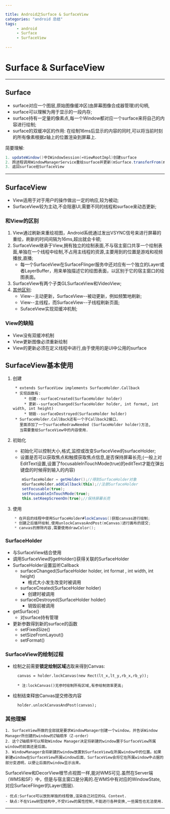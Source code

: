 ```yaml
---

title: Android之Surface & SurfaceView
categories: "android 总结"
tags: 
     - android
     - Surface
     - SurfaceView
 
---
```

# Surface & SurfaceView #


---
## Surface ##
- surface对应一个图层,原始图像缓冲区(由屏幕图像合成器管理)的句柄,
- surface可以理解为用于显示的一段内存;
- surface持有一定量的像素点,每一个Window都对应一个surface来将自己的内容进行绘制;
- surface的双缓冲区的作用: 在绘制16ms后显示的内容的同时,可以将当前时刻的所有像素根据z轴上的位置渲染到屏幕上.

简要理解:
	
```java
1. updateWindow()中IWindowSession(≈ViewRootImpl)创建surface
2. 跨进程调用WindowManagerService重绘surface并更新(mSurface.transferFrom(mNewSurface))
3. 返回surface给SurfaceView
```


---




## SurfaceView ##
- View适用于对于用户的操作做出一定的响应,较为被动;
- SurfaceView较为主动,不会阻塞UI,需要不同的线程和surface来动态更新;


### 和View的区别
1. View通过刷新来重绘视图，Android系统通过发出VSYNC信号来进行屏幕的重绘，刷新的时间间隔为16ms,超出就会卡顿;
2. SurfaceView继承于View,拥有独立的绘制表面,不与宿主窗口共享一个绘制表面,单独在一个线程中绘制,不占用主线程的资源,主要用到的位置是游戏和视频播放,直播;
	* 每一个SurfaceView在SurfaceFlinger服务中还对应有一个独立的Layer或者LayerBuffer，用来单独描述它的绘图表面，以区别于它的宿主窗口的绘图表面。
3. SurfaceView有两个子类GLSurfaceView和VideoView;
4. [其他区别](http://www.jianshu.com/p/15060fc9ef18):
	- View--主动更新，SurfaceView--被动更新，例如频繁地刷新;
	- View--主线程，而SurfaceView--子线程刷新页面;
	- SufaceView实现双缓冲机制;




### View的缺陷

- View没有双缓冲机制
- View更新图像必须重新绘制
- View的更新必须在定义线程中进行,由于使用的是UI中公用的surface




## SurfaceView基本使用 ##
1. 创建
		
		* extends SurfaceView implements SurfaceHolder.Callback
		* 实现函数有:
			* 创建--surfaceCreated(SurfaceHolder holder)
			* 更新--surfaceChanged(SurfaceHolder holder, int format, int width, int height)
			* 销毁--surfaceDestroyed(SurfaceHolder holder) 
		* SurfaceHolder.CallBack还有一个子Callback2接口，
		  里面添加了一个surfaceRedrawNeeded (SurfaceHolder holder)方法,
		  当需要重绘SurfaceView中的内容使用.
		
2. 初始化
		
	- 初始化可以控制大小,格式,监控或改变SurfaceView的surfaceHolder;
	- 设置是否可以获取焦点和触摸获取焦点信息,是否保持屏幕长亮;(一般上对EditText设置,设置了focusableInTouchMode(true)的editText才能在弹出键盘的时候得到输入的内容)
	```java
		mSurfaceHolder = getHolder();//得到SurfaceHolder对象
		mSurfaceHolder.addCallback(this);//注册SurfaceHolder
		setFocusable(true);
		setFocusableInTouchMode(true);
		this.setKeepScreenOn(true);//保持屏幕长亮		
	```

3. 使用
```java	
	* 在开启的线程中使用SurfaceHolder#lockCanvas()获取canvas进行绘制;
	* 创建之后循环绘制,使用unlockCanvasAndPost(mCanvas)进行画布的提交;
	* canvas的擦除内容,需要使用drawColor();
```	


### SurfaceHolder

- 与SurfaceView结合使用
- 调用SurfaceView的getHolder()获得关联的SurfaceHolder
- SurfaceHolder设置监听Callback
	- surfaceChanged(SurfaceHolder holder, int format
		, int width, int height)
		- 格式大小发生改变时被调用
	- surfaceCreated(SurfaceHolder holder)
		- 创建时被调用
	- surfaceDestroyed(SurfaceHolder holder)
		- 销毁前被调用
- getSurface()
	- 对surface持有管理 
- 更新参数得到新的surface的函数
	- setFixedSize()
	- setSizeFromLayout()
	- setFormat()

### SurfaceView的绘制过程

- 绘制之前需要**锁定绘制区域**选取来得到Canvas:
		
		canvas = holder.lockCanvas(new Rect(lt_x,lt_y,rb_x,rb_y));
		
		* 注:lockCanvas()无参时绘制所有区域,有参绘制效率更高;

- 绘制结束释放Canvas提交修改内容

		holder.unlockCanvasAndPost(canvas);


### 其他理解

	1. SurfaceView所做的全部就是要求WindowManager创建一个window，并告诉Window Manager所创建的window的Z轴顺序（Z-order）
	2. 这个Z轴顺序可以帮助Window Manager决定将新建的window置于SurfaceView所属window的前面还是后面。
	3. WindowManager会将新建的window放置到SurfaceView在所属window中的位置。如果新建window在SurfaceView所属window后面，SurfaceView会将它在所属window中占据的部分变透明，以便让后面的window显示出来。


SurfaceView和DecorView根节点视图一样,能对WMS可见.虽然在Server端（WMS和SF）中，但是与宿主窗口是分离的.在WMS中有对应的WindowState,对应SurfaceFlinger的Layer(图层).

	- 优点:Surface可以放到单独的线程做,渲染自己对应的GL Context.
	- 缺点:不在View树型结构中,不受View的属性控制,不能进行各种变换,一些属性也无法使用.


---

